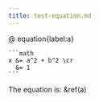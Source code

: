 ```yaml
---
title: test-equation.md
---
```


@ equation{label:a}

    ```math
    x &= a^2 + b^2 \cr
      &= 1
    ```

The equation is: &ref(a)

